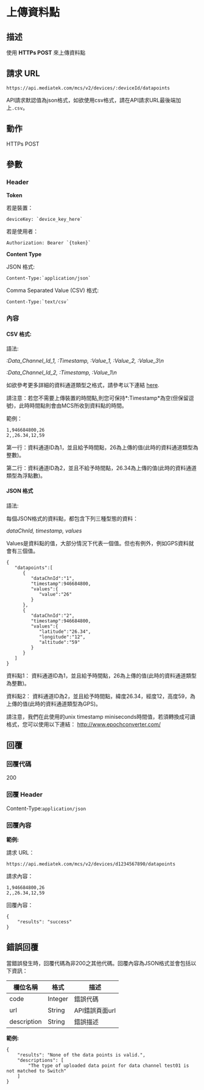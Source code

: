 # 上傳資料點

## 描述

使用 **HTTPs POST** 來上傳資料點

## 請求 URL

```
https://api.mediatek.com/mcs/v2/devices/:deviceId/datapoints

```

API請求默認值為json格式，如欲使用csv格式，請在API請求URL最後端加上`.csv`。

## 動作
HTTPs POST

## 參數

### Header

**Token**

若是裝置：

```
deviceKey: `device_key_here`
```
若是使用者：
```
Authorization: Bearer `{token}`
```

**Content Type**

JSON 格式:
```
Content-Type:`application/json`
```

Comma Separated Value (CSV) 格式:
```
Content-Type:`text/csv`
```


### 內容

#### CSV 格式:

語法:

*:Data_Channel_Id_1, :Timestamp, :Value_1, :Value_2, :Value_3\n*

*:Data_Channel_Id_2, :Timestamp, :Value_1\n*

如欲參考更多詳細的資料通道類型之格式，請參考以下連結
[here](api_references#data_channel_format).

請注意：若您不需要上傳裝置的時間點,則您可保持*:Timestamp*為空(但保留逗號)，此時時間點則會由MCS所收到資料點的時間。


範例：
```
1,946684800,26
2,,26.34,12,59
```
第一行：資料通道ID為1，並且給予時間點，26為上傳的值(此時的資料通道類型為整數)。

第二行：資料通道ID為2，並且不給予時間點，26.34為上傳的值(此時的資料通道類型為浮點數)。


#### JSON 格式

語法:

每個JSON格式的資料點，都包含下列三種型態的資料：

*dataChnId, timestamp, values*

Values是資料點的值，大部分情況下代表一個值。但也有例外，例如GPS資料就會有三個值。

```
{
   "datapoints":[
      {
         "dataChnId":"1",
         "timestamp":946684800,
         "values":{
            "value":"26"
         }
      },
      {
         "dataChnId":"2",
         "timestamp":946684800,
         "values":{
            "latitude":"26.34",
            "longitude":"12",
            "altitude":"59"
         }
      }
   ]
}

```

資料點1： 資料通道ID為1，並且給予時間點，26為上傳的值(此時的資料通道類型為整數)。

資料點2： 資料通道ID為2，並且給予時間點，緯度26.34，經度12，高度59，為上傳的值(此時的資料通道類型為GPS)。

請注意，我們在此使用的unix timestamp miniseconds時間值，若須轉換成可讀格式，您可以使用以下連結：
http://www.epochconverter.com/

## 回覆

### 回覆代碼
200

### 回覆 Header

Content-Type:`application/json`

### 回覆內容

**範例:**

請求 URL：
```
https://api.mediatek.com/mcs/v2/devices/d1234567890/datapoints
```

請求內容：

```
1,946684800,26
2,,26.34,12,59
```

回覆內容：

```
{
    "results": "success"
}
```

## 錯誤回覆

當錯誤發生時，回覆代碼為非200之其他代碼。回覆內容為JSON格式並會包括以下資訊：

| 欄位名稱 | 格式 |描述|
| --- | --- | --- |
| code | Integer | 錯誤代碼 |
| url | String | API錯誤頁面url|
| description | String | 錯誤描述 |

**範例:**

```
{
    "results": "None of the data points is valid.",
    "descriptions": [
        "The type of uploaded data point for data channel test01 is not matched to Switch"
    ]
}
```
